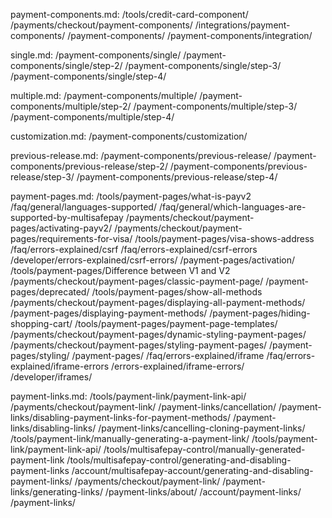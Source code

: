 payment-components.md:
/tools/credit-card-component/
/payments/checkout/payment-components/
/integrations/payment-components/
/payment-components/
/payment-components/integration/

single.md:
/payment-components/single/
/payment-components/single/step-2/
/payment-components/single/step-3/
/payment-components/single/step-4/

multiple.md:
/payment-components/multiple/
/payment-components/multiple/step-2/
/payment-components/multiple/step-3/
/payment-components/multiple/step-4/

customization.md:
/payment-components/customization/

previous-release.md:
/payment-components/previous-release/
/payment-components/previous-release/step-2/
/payment-components/previous-release/step-3/
/payment-components/previous-release/step-4/

payment-pages.md:
/tools/payment-pages/what-is-payv2
/faq/general/languages-supported/
/faq/general/which-languages-are-supported-by-multisafepay
/payments/checkout/payment-pages/activating-payv2/
/payments/checkout/payment-pages/requirements-for-visa/
/tools/payment-pages/visa-shows-address
/faq/errors-explained/csrf
/faq/errors-explained/csrf-errors
/developer/errors-explained/csrf-errors/
/payment-pages/activation/
/tools/payment-pages/Difference between V1 and V2
/payments/checkout/payment-pages/classic-payment-page/
/payment-pages/deprecated/
/tools/payment-pages/show-all-methods
/payments/checkout/payment-pages/displaying-all-payment-methods/
/payment-pages/displaying-payment-methods/
/payment-pages/hiding-shopping-cart/
/tools/payment-pages/payment-page-templates/
/payments/checkout/payment-pages/dynamic-styling-payment-pages/
/payments/checkout/payment-pages/styling-payment-pages/
/payment-pages/styling/
/payment-pages/
/faq/errors-explained/iframe
/faq/errors-explained/iframe-errors
/errors-explained/iframe-errors/
/developer/iframes/

payment-links.md:
/tools/payment-link/payment-link-api/
/payments/checkout/payment-link/
/payment-links/cancellation/
/payment-links/disabling-payment-links-for-payment-methods/
/payment-links/disabling-links/
/payment-links/cancelling-cloning-payment-links/
/tools/payment-link/manually-generating-a-payment-link/
/tools/payment-link/payment-link-api/
/tools/multisafepay-control/manually-generated-payment-link
/tools/multisafepay-control/generating-and-disabling-payment-links
/account/multisafepay-account/generating-and-disabling-payment-links/
/payments/checkout/payment-link/
/payment-links/generating-links/
/payment-links/about/
/account/payment-links/
/payment-links/

